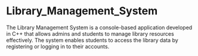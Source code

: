 # Library_Management_System
The Library Management System is a console-based application developed in C++ that allows admins and students to manage library resources effectively. The system enables students to access the library data by registering or logging in to their accounts.
